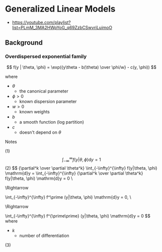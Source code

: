 # Generalized Linear Models

- https://youtube.com/playlist?list=PLmM_3MA2HWpYoG_q69ZzbCSwvriLuimoO

## Background

### Overdispersed exponential family

$$
f(y | \theta, \phi) = \exp({y\theta - b(\theta) \over \phi/w} - c(y, \phi))
$$

where

- $\theta$
  - the canonical parameter
- $\phi \gt 0$
  - known dispersion parameter
- $w \gt 0$
  - known weights
- $b$
  - a smooth function (log partition)
- $c$
  - doesn't depend on $\theta$

Notes

(1)
$$
\int _{-\infty}^\infty
f(y|\theta, \phi) \mathrm{d}y = 1
$$
(2)
$$
{\partial^k \over \partial \theta^k} \int_{-\infty}^{\infty} f(y|\theta, \phi) \mathrm{d}y
= \int_{-\infty}^{\infty} {\partial^k \over \partial \theta^k} f(y|\theta, \phi) \mathrm{d}y
= 0 \\

\Rightarrow

\int_{-\infty}^{\infty} f^\prime (y|\theta, \phi) \mathrm{d}y
= 0, \\

\Rightarrow

\int_{-\infty}^{\infty} f^{\prime\prime} (y|\theta, \phi) \mathrm{d}y
= 0
$$
where

- $k$
  - number of differentiation

(3)

